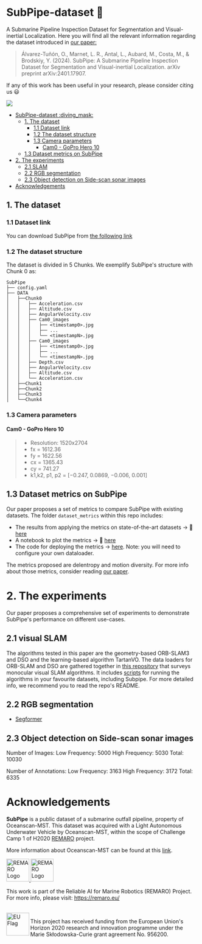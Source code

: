 # SubPipe-dataset :diving_mask:
A Submarine Pipeline Inspection Dataset for Segmentation and Visual-inertial Localization.
Here you will find all the relevant information regarding the dataset introduced in [our paper:](https://arxiv.org/abs/2401.17907)
> Álvarez-Tuñón, O., Marnet, L. R., Antal, L., Aubard, M., Costa, M., & Brodskiy, Y. (2024). SubPipe: A Submarine Pipeline Inspection Dataset for Segmentation and Visual-inertial Localization. arXiv preprint arXiv:2401.17907.

If any of this work has been useful in your research, please consider citing us :smiley:

![](https://raw.githubusercontent.com/remaro-network/SubPipe-dataset/main/media/lauv-paper.png)

- [SubPipe-dataset :diving\_mask:](#subpipe-dataset-diving_mask)
  - [1. The dataset](#1-the-dataset)
    - [1.1 Dataset link](#11-dataset-link)
    - [1.2 The dataset structure](#12-the-dataset-structure)
    - [1.3 Camera parameters](#13-camera-parameters)
      - [Cam0 - GoPro Hero 10](#cam0---gopro-hero-10)
  - [1.3 Dataset metrics on SubPipe](#13-dataset-metrics-on-subpipe)
- [2. The experiments](#2-the-experiments)
  - [2.1 SLAM](#21-slam)
  - [2.2 RGB segmentation](#22-rgb-segmentation)
  - [2.3 Object detection on Side-scan sonar images](#23-object-detection-on-side-scan-sonar-images)
- [Acknowledgements](#acknowledgements)


## 1. The dataset

 ### 1.1 Dataset link
 You can download SubPipe from [the following link](https://zenodo.org/records/10053565?token=eyJhbGciOiJIUzUxMiJ9.eyJpZCI6Ijk3YjQ3MDMyLTVkNjQtNGVjZi05YWM0LThmMWViZDdlZjZhYSIsImRhdGEiOnt9LCJyYW5kb20iOiI1OWM2MWFhMGJiM2ExYThiMGZjNzViZjQ3ZTBiZWRmMyJ9.cGHld8zcCv2Un3LWDJo_S8IExiTfaQqyIZusOQ0VGHywkJXM5YiOieUBgyRCgXp7s6kWHKymrOQWnGVu-A2utg)

###  1.2 The dataset structure
The dataset is divided in 5 Chunks. We exemplify SubPipe's structure with Chunk 0 as:

```
SubPipe
├── config.yaml
├── DATA
│   ├──Chunk0
│   │   ├── Acceleration.csv
│   │   ├── Altitude.csv
│   │   ├── AngularVelocity.csv
│   │   ├── Cam0_images
│   │   │   ├── <timestamp0>.jpg
│   │   │   ├── ...
│   │   │   └── <timestampN>.jpg
│   │   ├── Cam0_images
│   │   │   ├── <timestamp0>.jpg
│   │   │   ├── ...
│   │   │   └── <timestampN>.jpg
│   │   ├── Depth.csv
│   │   ├── AngularVelocity.csv
│   │   ├── Altitude.csv
│   │   └── Acceleration.csv
│   ├──Chunk1
│   ├──Chunk2
│   ├──Chunk3
│   └──Chunk4
```

###  1.3 Camera parameters

####  Cam0 - GoPro Hero 10
> - Resolution: 1520x2704
> - fx = 1612.36
> - fy = 1622.56
> - cx = 1365.43
> - cy = 741.27
> - k1,k2, p1, p2 = [−0.247, 0.0869, −0.006, 0.001]

## 1.3 Dataset metrics on SubPipe
Our paper proposes a set of metrics to compare SubPipe with existing datasets.
The folder `dataset_metrics` within this repo includes:
- The results from applying the metrics on state-of-the-art datasets -> :open_file_folder: [here](https://github.com/remaro-network/SubPipe-dataset/tree/main/dataset_metrics/results)
- A notebook to plot the metrics -> :notebook: [here](https://github.com/remaro-network/SubPipe-dataset/blob/main/dataset_metrics/plot_metrics.ipynb)
- The code for deploying the metrics -> [here](https://github.com/remaro-network/SubPipe-dataset/blob/main/dataset_metrics/dataset_metrics.py). Note: you will need to configure your own dataloader.

The metrics proposed are delentropy and motion diversity. For more info about those metrics, consider reading [our paper](https://arxiv.org/abs/2401.17907).

# 2. The experiments
Our paper proposes a comprehensive set of experiments to demonstrate SubPipe's performance on different use-cases.

## 2.1 visual SLAM
The algorithms tested in this paper are the geometry-based ORB-SLAM3 and DSO and the learning-based algorithm TartanVO.
The data loaders for ORB-SLAM and DSO are gathered together in [this repository](https://github.com/olayasturias/monocular_visual_slam_survey) that surveys monocular visual SLAM algorithms. It includes [scripts](https://github.com/olayasturias/monocular_visual_slam_survey/tree/main/scripts) for running the algorithms in your favourite datasets, including Subpipe. For more detailed info, we recommend you to read the repo's README.

## 2.2 RGB segmentation
- [Segformer](https://github.com/FrancescoSaverioZuppichini/SegFormer)

## 2.3 Object detection on Side-scan sonar images

Number of Images:
	Low Frequency: 5000
	High Frequency: 5030
	Total: 10030

Number of Annotations:
	Low Frequency: 3163
	High Frequency: 3172 
	Total: 6335

# Acknowledgements

<strong>SubPipe</strong> is a public dataset of a submarine outfall pipeline, property of Oceanscan-MST. This dataset was acquired with a Light Autonomous Underwater Vehicle by Oceanscan-MST, within the scope of Challenge Camp 1 of H2020 [REMARO](https://remaro.eu/) project.

More information about Oceanscan-MST can be found at this [link](https://www.oceanscan-mst.com/).

<a href="https://remaro.eu/">
    <img height="60" alt="REMARO Logo" src="https://remaro.eu/wp-content/uploads/2020/09/remaro1-right-1024.png">
</a>
<a href="https://www.oceanscan-mst.com/">
    <img height="60" alt="REMARO Logo" src="https://isola-project.eu/wp-content/uploads/2020/07/OceanScan.png">
</a>

This work is part of the Reliable AI for Marine Robotics (REMARO) Project. For more info, please visit: <a href="https://remaro.eu/">https://remaro.eu/

<br>

<a href="https://research-and-innovation.ec.europa.eu/funding/funding-opportunities/funding-programmes-and-open-calls/horizon-2020_en">
    <img align="left" height="60" alt="EU Flag" src="https://remaro.eu/wp-content/uploads/2020/09/flag_yellow_low.jpg">
</a>

This project has received funding from the European Union's Horizon 2020 research and innovation programme under the Marie Skłodowska-Curie grant agreement No. 956200.


